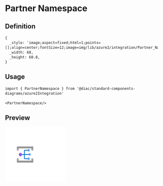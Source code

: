 # Partner Namespace

## Definition

```
{
  _style: 'image;aspect=fixed;html=1;points=[];align=center;fontSize=12;image=img/lib/azure2/integration/Partner_Namespace.svg;strokeColor=none;',
  _width: 68,
  _height: 60.8,
}
```

## Usage

```
import { PartnerNamespace } from '@diac/standard-components-diagrams/azure2Integration'

<PartnerNamespace/>
```

## Preview

<img src="./partner-namespace.png" width="200"/>
